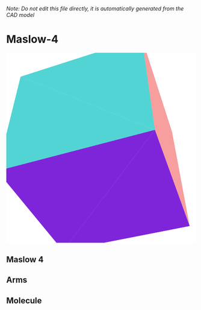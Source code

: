 ###### Note: Do not edit this file directly, it is automatically generated from the CAD model

# Maslow-4

![](/project.svg)

## Maslow 4


## Arms


## Molecule


